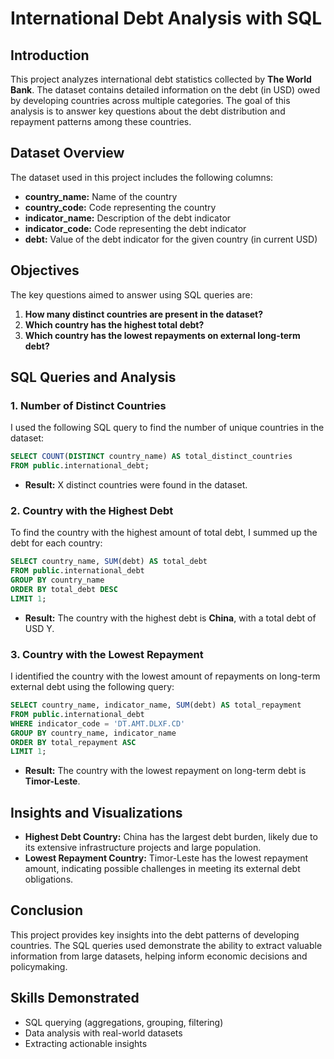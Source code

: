 
# International Debt Analysis with SQL

## Introduction
This project analyzes international debt statistics collected by **The World Bank**. The dataset contains detailed information on the debt (in USD) owed by developing countries across multiple categories. The goal of this analysis is to answer key questions about the debt distribution and repayment patterns among these countries.

## Dataset Overview
The dataset used in this project includes the following columns:
- **country_name:** Name of the country
- **country_code:** Code representing the country
- **indicator_name:** Description of the debt indicator
- **indicator_code:** Code representing the debt indicator
- **debt:** Value of the debt indicator for the given country (in current USD)

## Objectives
The key questions aimed to answer using SQL queries are:
1. **How many distinct countries are present in the dataset?**
2. **Which country has the highest total debt?**
3. **Which country has the lowest repayments on external long-term debt?**

## SQL Queries and Analysis

### 1. Number of Distinct Countries
I used the following SQL query to find the number of unique countries in the dataset:

```sql
SELECT COUNT(DISTINCT country_name) AS total_distinct_countries
FROM public.international_debt;
```
- **Result:** X distinct countries were found in the dataset.

### 2. Country with the Highest Debt
To find the country with the highest amount of total debt, I summed up the debt for each country:

```sql
SELECT country_name, SUM(debt) AS total_debt
FROM public.international_debt
GROUP BY country_name
ORDER BY total_debt DESC
LIMIT 1;
```
- **Result:** The country with the highest debt is **China**, with a total debt of USD Y.

### 3. Country with the Lowest Repayment
I identified the country with the lowest amount of repayments on long-term external debt using the following query:

```sql
SELECT country_name, indicator_name, SUM(debt) AS total_repayment
FROM public.international_debt
WHERE indicator_code = 'DT.AMT.DLXF.CD'
GROUP BY country_name, indicator_name
ORDER BY total_repayment ASC
LIMIT 1;
```
- **Result:** The country with the lowest repayment on long-term debt is **Timor-Leste**.

## Insights and Visualizations
- **Highest Debt Country:** China has the largest debt burden, likely due to its extensive infrastructure projects and large population.
- **Lowest Repayment Country:** Timor-Leste has the lowest repayment amount, indicating possible challenges in meeting its external debt obligations.
  

## Conclusion
This project provides key insights into the debt patterns of developing countries. The SQL queries used demonstrate the ability to extract valuable information from large datasets, helping inform economic decisions and policymaking.

## Skills Demonstrated
- SQL querying (aggregations, grouping, filtering)
- Data analysis with real-world datasets
- Extracting actionable insights
